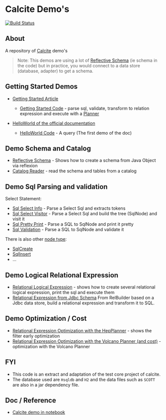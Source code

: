 # Calcite Demo's

[![Build Status](https://travis-ci.org/gerardnico/calcite.svg?branch=master)](https://travis-ci.org/gerardnico/calcite)

## About

A repository of [Calcite](https://calcite.apache.org/) demo's 


> Note: This demos are using a lot of [Reflective Schema](src/test/java/com/gerardnico/calcite/CalciteSchemaTest.java) 
> (ie schema in the code) but in practice, you would connect to a data store (database, adapter) to get a schema.


## Getting Started Demos

  * [Getting Started Article](https://gerardnico.com/db/calcite/getting_started) 
    * [Getting Started Code](src/test/java/com/gerardnico/calcite/CalciteFrameworksTest.java) - parse sql, validate, transform to relation expression and execute with a [Planner](https://github.com/apache/calcite/blob/master/core/src/main/java/org/apache/calcite/tools/Planner.java)

  * [HelloWorld of the official documentation](https://calcite.apache.org/docs/index.html)
    * [HelloWorld Code](src/main/java/com/gerardnico/calcite/demo/HelloWorld.java) - A query (The first demo of the doc)
  
## Demo Schema and Catalog
        
  * [Reflective Schema](src/test/java/com/gerardnico/calcite/CalciteSchemaTest.java) - Shows how to create a schema from Java Object via reflexion
  * [Catalog Reader](src/test/java/com/gerardnico/calcite/CalciteCatalogsTest.java) - read the schema and tables from a catalog

## Demo Sql Parsing and validation
 
Select Statement:
  * [Sql Select Info](src/test/java/com/gerardnico/calcite/CalciteSqlSelectTest.java) - Parse a Select Sql and extracts tokens
  * [Sql Select Visitor](src/test/java/com/gerardnico/calcite/CalciteSqlVisitorTest.java) - Parse a Select Sql and build the tree (SqlNode) and visit it
  * [Sql Pretty Print](src/test/java/com/gerardnico/calcite/CalciteSqlWriterTest.java) - Parse a SQL to SqlNode and print it pretty
  * [Sql Validation](src/test/java/com/gerardnico/calcite/CalciteSqlValidationTest.java) - Parse a SQL to SqlNode and validate it

There is also other [node type](https://github.com/apache/calcite/tree/master/core/src/main/java/org/apache/calcite/sql):
  * [SqlCreate](https://github.com/apache/calcite/blob/master/core/src/main/java/org/apache/calcite/sql/SqlCreate.java)
  * [SqlInsert](https://github.com/apache/calcite/blob/master/core/src/main/java/org/apache/calcite/sql/SqlInsert.java)
  * ...


## Demo Logical Relational Expression

 * [Relational Logical Expression](src/test/java/com/gerardnico/calcite/CalciteRelLogicalExpressionTest.java) - shows how to create several relational logical expression, print the sql and execute them
 * [Relational Expression from Jdbc Schema](src/test/java/com/gerardnico/calcite/CalciteRelJdbcTest.java) From RelBuilder based on a Jdbc data store, build a relational expression and transform it to SQL.

## Demo Optimization / Cost
   
  * [Relational Expression Optimization with the HepPlanner](src/test/java/com/gerardnico/calcite/CalcitePlannerHepTest.java) - shows the filter early optimization
  * [Relational Expression Optimization  with the Volcano Planner (and cost)](src/test/java/com/gerardnico/calcite/CalcitePlannerVolcanoTest.java) - optimization with the Volcano Planner

 
  
## FYI

  * This code is an extract and adaptation of the test core project of calcite.
  * The database used are `Hsqldb` and `H2` and the data files such as `SCOTT` are also in a jar dependency file.

  
## Doc / Reference

  * [Calcite demo in notebook](https://github.com/michaelmior/calcite-notebooks)



